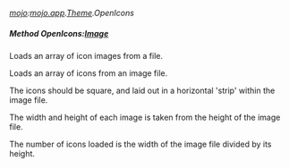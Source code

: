 _[mojo](../../modules/mojo/mojo-module.md):[mojo.app](../../modules/mojo/mojo-app.md).[Theme](../../modules/mojo/mojo-app-theme.md).OpenIcons_
##### Method OpenIcons:[Image](../../modules/mojo/mojo-graphics-image.md)[]( path:[String](../../modules/wonkey/wonkey-types-string.md) )
Loads an array of icon images from a file.

Loads an array of icons from an image file.

The icons should be square, and laid out in a horizontal 'strip' within the image file.

The width and height of each image is taken from the height of the image file.

The number of icons loaded is the width of the image file divided by its height.
